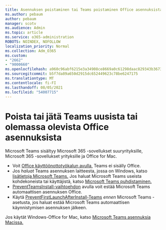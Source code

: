 ```yaml
---
title: Asennuksen poistaminen tai Teams poistaminen Office asennuksista
ms.author: pebaum
author: pebaum
manager: scotv
ms.audience: Admin
ms.topic: article
ms.service: o365-administration
ROBOTS: NOINDEX, NOFOLLOW
localization_priority: Normal
ms.collection: Adm_O365
ms.custom:
- "2662"
- "9000660"
ms.openlocfilehash: a960c96abf6215e3a34908ce8669a0c61298daac829343b3673dbfef0c4cbfc7
ms.sourcegitcommit: b5f7da89a650d2915dc652449623c78be6247175
ms.translationtype: MT
ms.contentlocale: fi-FI
ms.lasthandoff: 08/05/2021
ms.locfileid: "54007715"
---
```

# <a name="uninstall-or-exclude-teams-from-new-or-existing-office-installations"></a>Poista tai jätä Teams uusista tai olemassa olevista Office asennuksista

Microsoft Teams sisältyy Microsoft 365 -sovellukset suuryrityksille, Microsoft 365 -sovellukset yrityksille ja Office for Mac.

- Voit [Office käyttöönottotyökalun avulla,](https://docs.microsoft.com/deployoffice/teams-install#how-to-exclude-microsoft-teams-from-new-installations-of-microsoft-365-apps) Teams ei sisälly Office.
- Jos *haluat* Teams asennuksen laitteesta, jossa on Windows, katso [lisätietoja Microsoft Teams.](https://support.office.com/article/3b159754-3c26-4952-abe7-57d27f5f4c81) Jos haluat Microsoft Teams useista kohdekoneista tai käyttäjistä, katso [Microsoft Teams puhdistaminen.](https://docs.microsoft.com/microsoftteams/scripts/powershell-script-teams-deployment-clean-up)
- [PreventTeamsInstall-vaihtoehdon](https://docs.microsoft.com/deployoffice/teams-install#use-group-policy-to-control-the-installation-of-microsoft-teams
) avulla voit estää Microsoft Teams automaattisen asennuksen Office.
- Käytä [PreventFirstLaunchAfterInstall-Teams](https://docs.microsoft.com/deployoffice/teams-install#use-group-policy-to-prevent-microsoft-teams-from-starting-automatically-after-installation) *ennen* Microsoft Teams -asetusta, jos haluat estää Microsoft Teams automaattisen käynnistymisen asennuksen jälkeen.

Jos käytät Windows-Office for Mac, katso [Microsoft Teams asennuksia Macissa.](https://docs.microsoft.com/deployoffice/teams-install#microsoft-teams-installations-on-a-mac)